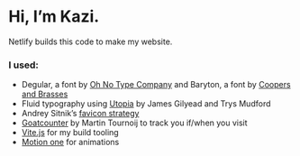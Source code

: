 # Hi, I’m Kazi.

Netlify builds this code to make my website.

### I used:

- Degular, a font by [Oh No Type Company](https://ohnotype.co) and Baryton, a font by [Coopers and Brasses](https://www.coppersandbrasses.com)
- Fluid typography using [Utopia](https://utopia.fyi) by James Gilyead and Trys Mudford
- Andrey Sitnik’s [favicon strategy](https://evilmartians.com/chronicles/how-to-favicon-in-2021-six-files-that-fit-most-needs)
- [Goatcounter](https://www.goatcounter.com) by Martin Tournoij to track you if/when you visit
- [Vite.js](https://vitejs.dev) for my build tooling
- [Motion one](https://motion.dev) for animations
